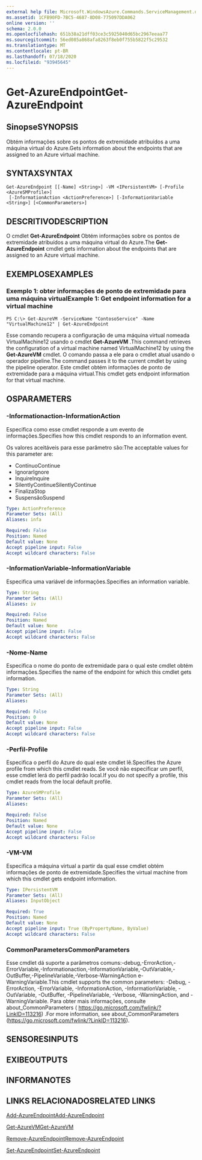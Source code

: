 ```yaml
---
external help file: Microsoft.WindowsAzure.Commands.ServiceManagement.dll-Help.xml
ms.assetid: 1CFB90FD-7BC5-4687-8D08-775097DDA062
online version: ''
schema: 2.0.0
ms.openlocfilehash: 651b38a21dff03ce3c5925040d65bc2967eeaa77
ms.sourcegitcommit: 56ed085a868afa8263f8eb0f755b5822f5c29532
ms.translationtype: MT
ms.contentlocale: pt-BR
ms.lasthandoff: 07/18/2020
ms.locfileid: "93945645"
---
```

# <span data-ttu-id="8b5ab-101">Get-AzureEndpoint</span><span class="sxs-lookup"><span data-stu-id="8b5ab-101">Get-AzureEndpoint</span></span>

## <span data-ttu-id="8b5ab-102">Sinopse</span><span class="sxs-lookup"><span data-stu-id="8b5ab-102">SYNOPSIS</span></span>
<span data-ttu-id="8b5ab-103">Obtém informações sobre os pontos de extremidade atribuídos a uma máquina virtual do Azure.</span><span class="sxs-lookup"><span data-stu-id="8b5ab-103">Gets information about the endpoints that are assigned to an Azure virtual machine.</span></span>

## <span data-ttu-id="8b5ab-104">SYNTAX</span><span class="sxs-lookup"><span data-stu-id="8b5ab-104">SYNTAX</span></span>

```
Get-AzureEndpoint [[-Name] <String>] -VM <IPersistentVM> [-Profile <AzureSMProfile>]
 [-InformationAction <ActionPreference>] [-InformationVariable <String>] [<CommonParameters>]
```

## <span data-ttu-id="8b5ab-105">DESCRITIVO</span><span class="sxs-lookup"><span data-stu-id="8b5ab-105">DESCRIPTION</span></span>
<span data-ttu-id="8b5ab-106">O cmdlet **Get-AzureEndpoint** Obtém informações sobre os pontos de extremidade atribuídos a uma máquina virtual do Azure.</span><span class="sxs-lookup"><span data-stu-id="8b5ab-106">The **Get-AzureEndpoint** cmdlet gets information about the endpoints that are assigned to an Azure virtual machine.</span></span>

## <span data-ttu-id="8b5ab-107">EXEMPLOS</span><span class="sxs-lookup"><span data-stu-id="8b5ab-107">EXAMPLES</span></span>

### <span data-ttu-id="8b5ab-108">Exemplo 1: obter informações de ponto de extremidade para uma máquina virtual</span><span class="sxs-lookup"><span data-stu-id="8b5ab-108">Example 1: Get endpoint information for a virtual machine</span></span>
```
PS C:\> Get-AzureVM -ServiceName "ContosoService" -Name "VirtualMachine12" | Get-AzureEndpoint
```

<span data-ttu-id="8b5ab-109">Esse comando recupera a configuração de uma máquina virtual nomeada VirtualMachine12 usando o cmdlet **Get-AzureVM** .</span><span class="sxs-lookup"><span data-stu-id="8b5ab-109">This command retrieves the configuration of a virtual machine named VirtualMachine12 by using the **Get-AzureVM** cmdlet.</span></span>
<span data-ttu-id="8b5ab-110">O comando passa a ele para o cmdlet atual usando o operador pipeline.</span><span class="sxs-lookup"><span data-stu-id="8b5ab-110">The command passes it to the current cmdlet by using the pipeline operator.</span></span>
<span data-ttu-id="8b5ab-111">Este cmdlet obtém informações de ponto de extremidade para a máquina virtual.</span><span class="sxs-lookup"><span data-stu-id="8b5ab-111">This cmdlet gets endpoint information for that virtual machine.</span></span>

## <span data-ttu-id="8b5ab-112">OS</span><span class="sxs-lookup"><span data-stu-id="8b5ab-112">PARAMETERS</span></span>

### <span data-ttu-id="8b5ab-113">-Informationaction</span><span class="sxs-lookup"><span data-stu-id="8b5ab-113">-InformationAction</span></span>
<span data-ttu-id="8b5ab-114">Especifica como esse cmdlet responde a um evento de informações.</span><span class="sxs-lookup"><span data-stu-id="8b5ab-114">Specifies how this cmdlet responds to an information event.</span></span>

<span data-ttu-id="8b5ab-115">Os valores aceitáveis para esse parâmetro são:</span><span class="sxs-lookup"><span data-stu-id="8b5ab-115">The acceptable values for this parameter are:</span></span>

- <span data-ttu-id="8b5ab-116">Contínuo</span><span class="sxs-lookup"><span data-stu-id="8b5ab-116">Continue</span></span>
- <span data-ttu-id="8b5ab-117">Ignorar</span><span class="sxs-lookup"><span data-stu-id="8b5ab-117">Ignore</span></span>
- <span data-ttu-id="8b5ab-118">Inquire</span><span class="sxs-lookup"><span data-stu-id="8b5ab-118">Inquire</span></span>
- <span data-ttu-id="8b5ab-119">SilentlyContinue</span><span class="sxs-lookup"><span data-stu-id="8b5ab-119">SilentlyContinue</span></span>
- <span data-ttu-id="8b5ab-120">Finaliza</span><span class="sxs-lookup"><span data-stu-id="8b5ab-120">Stop</span></span>
- <span data-ttu-id="8b5ab-121">Suspensão</span><span class="sxs-lookup"><span data-stu-id="8b5ab-121">Suspend</span></span>

```yaml
Type: ActionPreference
Parameter Sets: (All)
Aliases: infa

Required: False
Position: Named
Default value: None
Accept pipeline input: False
Accept wildcard characters: False
```

### <span data-ttu-id="8b5ab-122">-InformationVariable</span><span class="sxs-lookup"><span data-stu-id="8b5ab-122">-InformationVariable</span></span>
<span data-ttu-id="8b5ab-123">Especifica uma variável de informações.</span><span class="sxs-lookup"><span data-stu-id="8b5ab-123">Specifies an information variable.</span></span>

```yaml
Type: String
Parameter Sets: (All)
Aliases: iv

Required: False
Position: Named
Default value: None
Accept pipeline input: False
Accept wildcard characters: False
```

### <span data-ttu-id="8b5ab-124">-Nome</span><span class="sxs-lookup"><span data-stu-id="8b5ab-124">-Name</span></span>
<span data-ttu-id="8b5ab-125">Especifica o nome do ponto de extremidade para o qual este cmdlet obtém informações.</span><span class="sxs-lookup"><span data-stu-id="8b5ab-125">Specifies the name of the endpoint for which this cmdlet gets information.</span></span>

```yaml
Type: String
Parameter Sets: (All)
Aliases: 

Required: False
Position: 0
Default value: None
Accept pipeline input: False
Accept wildcard characters: False
```

### <span data-ttu-id="8b5ab-126">-Perfil</span><span class="sxs-lookup"><span data-stu-id="8b5ab-126">-Profile</span></span>
<span data-ttu-id="8b5ab-127">Especifica o perfil do Azure do qual este cmdlet lê.</span><span class="sxs-lookup"><span data-stu-id="8b5ab-127">Specifies the Azure profile from which this cmdlet reads.</span></span>
<span data-ttu-id="8b5ab-128">Se você não especificar um perfil, esse cmdlet lerá do perfil padrão local.</span><span class="sxs-lookup"><span data-stu-id="8b5ab-128">If you do not specify a profile, this cmdlet reads from the local default profile.</span></span>

```yaml
Type: AzureSMProfile
Parameter Sets: (All)
Aliases: 

Required: False
Position: Named
Default value: None
Accept pipeline input: False
Accept wildcard characters: False
```

### <span data-ttu-id="8b5ab-129">-VM</span><span class="sxs-lookup"><span data-stu-id="8b5ab-129">-VM</span></span>
<span data-ttu-id="8b5ab-130">Especifica a máquina virtual a partir da qual esse cmdlet obtém informações de ponto de extremidade.</span><span class="sxs-lookup"><span data-stu-id="8b5ab-130">Specifies the virtual machine from which this cmdlet gets endpoint information.</span></span>

```yaml
Type: IPersistentVM
Parameter Sets: (All)
Aliases: InputObject

Required: True
Position: Named
Default value: None
Accept pipeline input: True (ByPropertyName, ByValue)
Accept wildcard characters: False
```

### <span data-ttu-id="8b5ab-131">CommonParameters</span><span class="sxs-lookup"><span data-stu-id="8b5ab-131">CommonParameters</span></span>
<span data-ttu-id="8b5ab-132">Esse cmdlet dá suporte a parâmetros comuns:-debug,-ErrorAction,-ErrorVariable,-Informationaction,-InformationVariable,-OutVariable,-OutBuffer,-PipelineVariable,-Verbose-WarningAction e-WarningVariable.</span><span class="sxs-lookup"><span data-stu-id="8b5ab-132">This cmdlet supports the common parameters: -Debug, -ErrorAction, -ErrorVariable, -InformationAction, -InformationVariable, -OutVariable, -OutBuffer, -PipelineVariable, -Verbose, -WarningAction, and -WarningVariable.</span></span> <span data-ttu-id="8b5ab-133">Para obter mais informações, consulte about_CommonParameters ( https://go.microsoft.com/fwlink/?LinkID=113216) .</span><span class="sxs-lookup"><span data-stu-id="8b5ab-133">For more information, see about_CommonParameters (https://go.microsoft.com/fwlink/?LinkID=113216).</span></span>

## <span data-ttu-id="8b5ab-134">SENSORES</span><span class="sxs-lookup"><span data-stu-id="8b5ab-134">INPUTS</span></span>

## <span data-ttu-id="8b5ab-135">EXIBE</span><span class="sxs-lookup"><span data-stu-id="8b5ab-135">OUTPUTS</span></span>

## <span data-ttu-id="8b5ab-136">INFORMA</span><span class="sxs-lookup"><span data-stu-id="8b5ab-136">NOTES</span></span>

## <span data-ttu-id="8b5ab-137">LINKS RELACIONADOS</span><span class="sxs-lookup"><span data-stu-id="8b5ab-137">RELATED LINKS</span></span>

[<span data-ttu-id="8b5ab-138">Add-AzureEndpoint</span><span class="sxs-lookup"><span data-stu-id="8b5ab-138">Add-AzureEndpoint</span></span>](./Add-AzureEndpoint.md)

[<span data-ttu-id="8b5ab-139">Get-AzureVM</span><span class="sxs-lookup"><span data-stu-id="8b5ab-139">Get-AzureVM</span></span>](./Get-AzureVM.md)

[<span data-ttu-id="8b5ab-140">Remove-AzureEndpoint</span><span class="sxs-lookup"><span data-stu-id="8b5ab-140">Remove-AzureEndpoint</span></span>](./Remove-AzureEndpoint.md)

[<span data-ttu-id="8b5ab-141">Set-AzureEndpoint</span><span class="sxs-lookup"><span data-stu-id="8b5ab-141">Set-AzureEndpoint</span></span>](./Set-AzureEndpoint.md)


